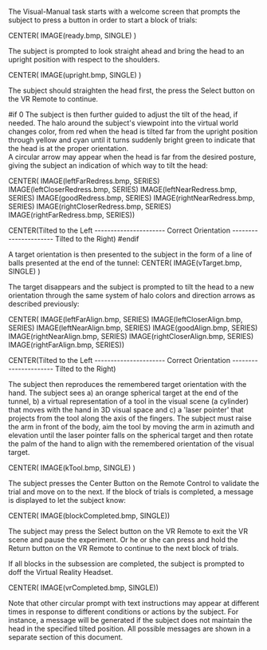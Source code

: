 
The Visual-Manual task starts with a welcome screen that prompts the subject 
to press a button in order to start a block of trials:

CENTER( IMAGE(ready.bmp, SINGLE) )

The subject is prompted to look straight ahead and bring the head to an upright position with respect to the shoulders.

CENTER( IMAGE(upright.bmp, SINGLE) )

The subject should straighten the head first, the press the Select button on the VR Remote to continue.

#if 0
The subject is then further guided to adjust the tilt of the head, if needed.
The halo around the subject's viewpoint into the virtual world changes color, from red when the head 
is tilted far from the upright position through yellow and cyan until it turns suddenly bright green to
indicate that the head is at the proper orientation.  
A circular arrow may appear when the head
is far from the desired posture, giving the subject an indication of which way to tilt the head:

CENTER( IMAGE(leftFarRedress.bmp, SERIES) IMAGE(leftCloserRedress.bmp, SERIES) IMAGE(leftNearRedress.bmp, SERIES) IMAGE(goodRedress.bmp, SERIES) IMAGE(rightNearRedress.bmp, SERIES) IMAGE(rightCloserRedress.bmp, SERIES) IMAGE(rightFarRedress.bmp, SERIES))

CENTER(Tilted to the Left ---------------------- Correct Orientation ---------------------- Tilted to the Right)
#endif

A target orientation is then presented to the subject in the form of a line of balls presented at the end of the tunnel:
CENTER( IMAGE(vTarget.bmp, SINGLE) )

The target disappears and the subject is prompted to tilt the head to a new orientation through the same system 
of halo colors and direction arrows as described previously:

CENTER( IMAGE(leftFarAlign.bmp, SERIES) IMAGE(leftCloserAlign.bmp, SERIES) IMAGE(leftNearAlign.bmp, SERIES) IMAGE(goodAlign.bmp, SERIES) IMAGE(rightNearAlign.bmp, SERIES) IMAGE(rightCloserAlign.bmp, SERIES) IMAGE(rightFarAlign.bmp, SERIES))

CENTER(Tilted to the Left ---------------------- Correct Orientation ---------------------- Tilted to the Right)

The subject then reproduces the remembered target orientation with the hand. 
The subject sees a) an orange spherical target at the end of the tunnel, b) a virtual representation of a tool in the visual scene (a cylinder) 
that moves with the hand in 3D visual space and c) a 'laser pointer' that projects from the tool along the axis of the fingers. 
The subject must raise the arm in front of the body, aim the tool by moving the arm in azimuth and elevation until the 
laser pointer falls on the spherical target and then rotate the palm of the hand to align with the remembered orientation of the visual target.

CENTER( IMAGE(kTool.bmp, SINGLE) )

The subject presses the Center Button on the Remote Control to validate the trial and move on to the next.
If the block of trials is completed, a message is displayed to let the subject know:

CENTER( IMAGE(blockCompleted.bmp, SINGLE))

The subject may press the Select button on the VR Remote to exit the VR scene and pause the experiment. 
Or he or she can press and hold the Return button on the VR Remote to continue to the next block of trials.

If all blocks in the subsession are completed, the subject is prompted to doff the Virtual Reality Headset.

CENTER( IMAGE(vrCompleted.bmp, SINGLE))

Note that other circular prompt with text instructions may appear at different times in response to different conditions
or actions by the subject. For instance, a message will be generated if the subject does not maintain the head in the specified tilted position.
All possible messages are shown in a separate section of this document.